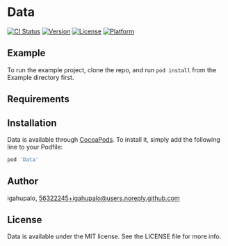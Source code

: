 # Data

[![CI Status](https://img.shields.io/travis/igahupalo/Data.svg?style=flat)](https://travis-ci.org/igahupalo/Data)
[![Version](https://img.shields.io/cocoapods/v/Data.svg?style=flat)](https://cocoapods.org/pods/Data)
[![License](https://img.shields.io/cocoapods/l/Data.svg?style=flat)](https://cocoapods.org/pods/Data)
[![Platform](https://img.shields.io/cocoapods/p/Data.svg?style=flat)](https://cocoapods.org/pods/Data)

## Example

To run the example project, clone the repo, and run `pod install` from the Example directory first.

## Requirements

## Installation

Data is available through [CocoaPods](https://cocoapods.org). To install
it, simply add the following line to your Podfile:

```ruby
pod 'Data'
```

## Author

igahupalo, 56322245+igahupalo@users.noreply.github.com

## License

Data is available under the MIT license. See the LICENSE file for more info.
